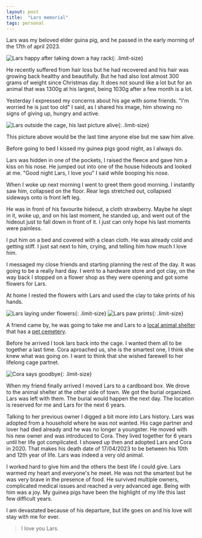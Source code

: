 ```yaml
---
layout: post
title:  "Lars memorial"
tags: personal
---
```


Lars was my beloved elder guina pig, and he passed in the early morning of the 17th of april 2023.

![Lars happy after taking down a hay rack](/assets/images/blog/2023-04-18.lars-memorial/lars1.jpg){: .limit-size}

He recently suffered from hair loss but he had recovered and his hair was growing back healthy and beautifully. But he had also lost almost 300 grams of weight since Christmas day. It does not sound like a lot but for an animal that was 1300g at his largest, being 1030g after a few month is a lot.

Yesterday I expressed my concerns about his age with some friends.
"I'm worried he is just too old" I said, as I shared his image, him showing no signs of giving up, hungry and active.

![Lars outside the cage, his last picture alive](/assets/images/blog/2023-04-18.lars-memorial/lars2.jpg){: .limit-size}

This picture above would be the last time anyone else but me saw him alive.

Before going to bed I kissed my guinea pigs good night, as I always do.

Lars was hidden in one of the pockets, I raised the fleece and gave him a kiss on his nose. He jumped out into one of the house hideouts and looked at me. "Good night Lars, I love you" I said while booping his nose.

When I woke up next morning I went to greet them good morning. I instantly saw him, collapsed on the floor. Rear legs stretched out, collapsed sideways onto is front left leg.

He was in front of his favourite hideout, a cloth strawberry. Maybe he slept in it, woke up, and on his last moment, he standed up, and went out of the hideout just to fall down in front of it. I just can only hope his last moments were painless.

I put him on a bed and covered with a clean cloth. He was already cold and getting stiff. I just sat next to him, crying, and telling him how much I love him.

I messaged my close friends and starting planning the rest of the day. It was going to be a really hard day. I went to a hardware store and got clay, on the way back I stopped on a flower shop as they were opening and got some flowers for Lars.


At home I rested the flowers with Lars and used the clay to take prints of his hands.

![Lars laying under flowers](/assets/images/blog/2023-04-18.lars-memorial/lars3.jpg){: .limit-size}
![Lars paw prints](/assets/images/blog/2023-04-18.lars-memorial/lars4.jpg){: .limit-size}


A friend came by, he was going to take me and Lars to a [local animal shelter](https://www.tierheim-karlsruhe.de/) that has a [pet cemetery](https://www.tierheim-karlsruhe.de/tierfriedhof/).  

Before he arrived I took lars back into the cage. I wanted them all to be together a last time. Cora aproached us, she is the smartest one, I think she knew what was going on. I want to think that she wished farewell to her lifelong cage partnet.

![Cora says goodbye](/assets/images/blog/2023-04-18.lars-memorial/lars5.jpg){: .limit-size}

When my friend finally arrived I moved Lars to a cardboard box. We drove to the animal shelter at the other side of town.
We got the burial organized. Lars was left with them. The burial would happen the next day. The location is reserved for me and Lars for the next 6 years.

Talking to her previous owner I digged a bit more into Lars history. 
Lars was adopted from a household where he was not wanted. His cage partner and lover had died already and he was no longer a youngster. 
He moved with his new owner and was introduced to Cora.
They lived together for 6 years until her life got complicated. 
I showed up then and adopted Lars and Cora in 2020. That makes his death date of 17/04/2023 to be between his 10th and 12th year of life. Lars was indeed a very old animal. 

I worked hard to give him and the others the best life I could give. 
Lars warmed my heart and everyone's he meet. He was not the smartest but he was very brave in the presence of food. 
He survived  multiple owners, complicated medical issues and reached a very advanced age. 
Being with him was a joy.
My guinea pigs have been the highlight of my life this last few difficult years. 

I am devastated because of his departure, but life goes on and his love will stay with me for ever.

> I love you Lars.
